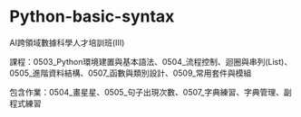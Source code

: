 # Python-basic-syntax
AI跨領域數據科學人才培訓班(III)

課程：0503_Python環境建置與基本語法、0504_流程控制、迴圈與串列(List)、0505_進階資料結構、0507_函數與類別設計、0509_常用套件與模組

包含作業：0504_畫星星、0505_句子出現次數、0507_字典練習、字典管理、副程式練習
